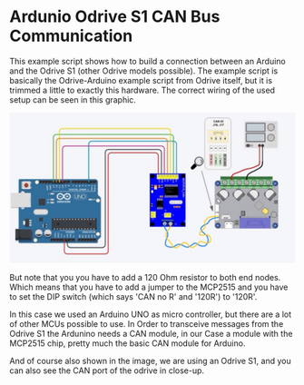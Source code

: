# Ardunio Odrive S1 CAN Bus Communication
This example script shows how to build a connection 
between an Arduino and the Odrive S1 (other Odrive models possible).
The example script is basically the Odrive-Arduino example script from Odrive itself,
but it is trimmed a little to exactly this hardware. 
The correct wiring of the used setup can be seen in this graphic.

![Alt text](arduino-odrive-can.jpg "schematic view")

But note that you you have to add a 120 Ohm resistor to both end nodes. 
Which means that you have to add a jumper to the MCP2515 and
you have to set the DIP switch (which says 'CAN no R' and '120R') to '120R'.

In this case we used an Arduino UNO as micro controller, but there are a lot of other MCUs possible to use.
In Order to transceive messages from the Odrive S1 the Ardunino needs a CAN module,
in our Case a module with the MCP2515 chip,
pretty much the basic CAN module for Arduino.

And of course also shown in the image, we are using an Odrive S1, and you can also see the 
CAN port of the odrive in close-up.